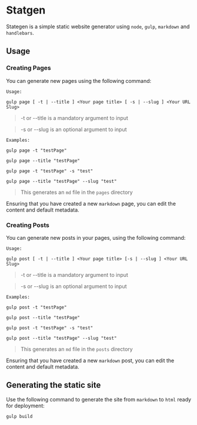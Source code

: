 # Statgen 

Stategen is a simple static website generator using `node`, `gulp`, `markdown` and `handlebars`. 

## Usage

### Creating Pages

You can generate new pages using the following command:

```
Usage:

gulp page [ -t | --title ] <Your page title> [ -s | --slug ] <Your URL Slug>
```
> -t or --title is a mandatory argument to input

> -s or --slug is an optional argument to input

```
Examples:

gulp page -t "testPage"

gulp page --title "testPage"

gulp page -t "testPage" -s "test"

gulp page --title "testPage" --slug "test"
```

> This generates an `md` file in the `pages` directory

Ensuring that you have created a new `markdown` page, you can edit the content and default metadata.

### Creating Posts

You can generate new posts in your pages, using the following command:

```
Usage:

gulp post [ -t | --title ] <Your page title> [-s | --slug ] <Your URL Slug>
```

> -t or --title is a mandatory argument to input

> -s or --slug is an optional argument to input

```
Examples:

gulp post -t "testPage"

gulp post --title "testPage"

gulp post -t "testPage" -s "test"

gulp post --title "testPage" --slug "test"
```
> This generates an `md` file in the `posts` directory

Ensuring that you have created a new `markdown` post, you can edit the content and default metadata.

## Generating the static site

Use the following command to generate the site from `markdown` to `html` ready for deployment:

```
gulp build
```
